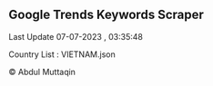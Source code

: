 

## Google Trends Keywords Scraper 
 
Last Update 07-07-2023 , 03:35:48

Country List :
VIETNAM.json



© Abdul Muttaqin 

